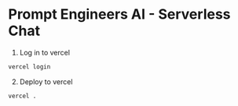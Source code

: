 # Prompt Engineers AI - Serverless Chat

1. Log in to vercel
```bash
vercel login
```

2. Deploy to vercel
```bash
vercel .
```